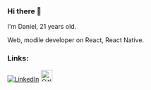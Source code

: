 ### Hi there 👋
I'm Daniel, 21 years old.

Web, modile developer on React, React Native.

### Links:

[![LinkedIn](https://upload.wikimedia.org/wikipedia/commons/thumb/8/81/LinkedIn_icon.svg/26px-LinkedIn_icon.svg.png)](https://www.linkedin.com/in/daniil-zymenok-67a00b18a/")
<a href="https://gitlab.com/Zimenokk"><img width="26px" src="https://cdn.worldvectorlogo.com/logos/gitlab.svg" alt="Gitlab"/></a>
